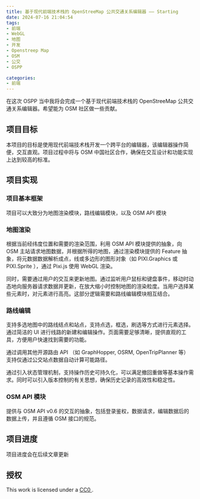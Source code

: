 ```yaml
---
title: 基于现代前端技术栈的 OpenStreeMap 公共交通关系编辑器 —— Starting
date: 2024-07-16 21:04:54
tags:
- 前端
- WebGL
- 地图
- 开发
- Openstreep Map
- OSM
- 公交
- OSPP

categories:
- 前端
---
```


在这次 OSPP 当中我将会完成一个基于现代前端技术栈的 OpenStreeMap 公共交通关系编辑器。希望能为 OSM 社区做一些贡献。

## 项目目标

本项目的目标是使用现代前端技术栈开发一个跨平台的编辑器，该编辑器操作简便，交互直观。项目过程中将与 OSM 中国社区合作，确保在交互设计和功能实现上达到较高的标准。

## 项目实现 

### 项目基本框架

项目可以大致分为地图渲染模块，路线编辑模块，以及 OSM API 模块

### 地图渲染

根据当前经纬度位置和需要的渲染范围，利用 OSM API 模块提供的抽象，向 OSM 主站请求地图数据，并根据所得的地图，通过渲染模块提供的 Feature 抽象，将元数据数据解析成点，线或多边形的图形对象（如 PIXI.Graphics 或 PIXI.Sprite ），通过 Pixi.js 使用 WebGL 渲染。

同时，需要通过用户的交互来更新地图。通过监听用户鼠标和键盘事件，移动时动态地向服务器请求数据并更新，在放大缩小时控制地图的渲染粒度。当用户选择某些元素时，对元素进行高亮。这部分逻辑需要和路线编辑模块相互结合。

### 路线编辑

支持多选地图中的路线结点和站点，支持点选，框选，刷选等方式进行元素选择。通过简洁的 UI 进行线路的新建和编辑操作。页面需要足够清晰，提供直观的工具，方便用户快速找到需要的功能。

通过调用其他开源路由 API （如 GraphHopper, OSRM, OpenTripPlanner 等）支持仅通过公交站点数据自动计算可能路径。

通过引入状态管理机制，支持操作历史可持久化，可以满足撤回重做等基本操作需求。同时可以引入版本控制的有关思想，确保历史记录的高效性和稳定性。

### OSM API 模块

提供与 OSM API v0.6 的交互的抽象，包括登录鉴权，数据请求，编辑数据后的数据上传，并且遵循 OSM 接口的规范。

## 项目进度

项目进度会在后续文章更新

## 授权


This work is licensed under a <a rel="license" href="http://creativecommons.org/licenses/by/3.0/deed.en_US">
CC0
</a>.
